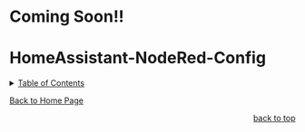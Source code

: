 # Coming Soon!!

<a id="readme_top"></a>
# HomeAssistant-NodeRed-Config

<details>
<summary><u>Table of Contents</u></summary>

+ <a href="#Home_Assitant">Home Assitant</a>

</details> 

<a href="https://github.com/HomeStudiosDIY/HomeStudiosDIY/blob/main/README.md">Back to Home Page</a>






<p align="right"><a href="#readme_top">back to top</a></p>